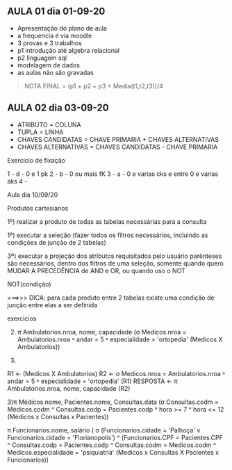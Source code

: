 ## AULA 01 dia 01-09-20
- Apresentação do plano de aula
- a frequencia é via moodle
- 3 provas e 3 trabalhos
- p1 introdução até algebra relacional
- p2 linguagem sql
- modelagem de dados
-  as aulas não são gravadas
> NOTA FINAL = (p1 + p2 + p3 + Media(t1,t2,t3))/4

## AULA 02 dia 03-09-20
- ATRIBUTO = COLUNA
- TUPLA = LINHA
- CHAVES CANDIDATAS = CHAVE PRIMARIA + CHAVES ALTERNATIVAS
- CHAVES ALTERNATIVAS = CHAVES CANDIDATAS - CHAVE PRIMARIA

Exercicio de fixação

1 - d - 0 e 1 pk
2 - b - 0 ou mais fK
3 - a - 0 e varias cks e entre 0 e varias aks
4 - 


Aula dia 10/09/20

Produtos cartesianos

1º) realizar a produto de todas as tabelas necessárias para a consulta

1º) executar a seleção (fazer todos os filtros necessários, incluindo as condições de junção de 2 tabelas)

3º) executar a projeção dos atributos requisitados pelo usuário
parênteses são necessários, dentro dos filtros de uma seleção, somente quando quero MUDAR A PRECEDÊNCIA de AND e OR, ou quando uso o NOT

NOT(condição)

===>>> DICA: para cada produto entre 2 tabelas existe uma condição de junção entre elas a ser definida

exercicios

2) π Ambulatorios.nroa, nome, capacidade (σ Medicos.nroa = Ambulatorios.nroa ˄ andar = 5 ˄ especialidade = 'ortopedia' (Medicos X Ambulatorios))

2)
R1 ← (Medicos X Ambulatorios)
R2 ← σ Medicos.nroa = Ambulatorios.nroa ˄ andar = 5 ˄ especialidade = 'ortopedia' (R1)
RESPOSTA ← π Ambulatorios.nroa, nome, capacidade (R2)

3)π Médicos.nome, Pacientes.nome, Consultas.data
(σ Consultas.codm = Médicos.codm ^ Consultas.codp = Pacientes.codp ^
hora >= 7 ^ hora <= 12
(Médicos x Consultas x Pacientes))

π Funcionarios.nome, salário ( 
 σ (Funcionarios.cidade = 'Palhoça' v Funcionarios.cidade = 'Florianopolis') ^ (Funcionarios.CPF = Pacientes.CPF ^ Consultas.codp = Pacientes.codp ^ Consultas.codm = Medicos.codm ^ Medicos.especialidade = 'psiquiatria' (Medicos x Consultas X Pacientes x Funcionarios))